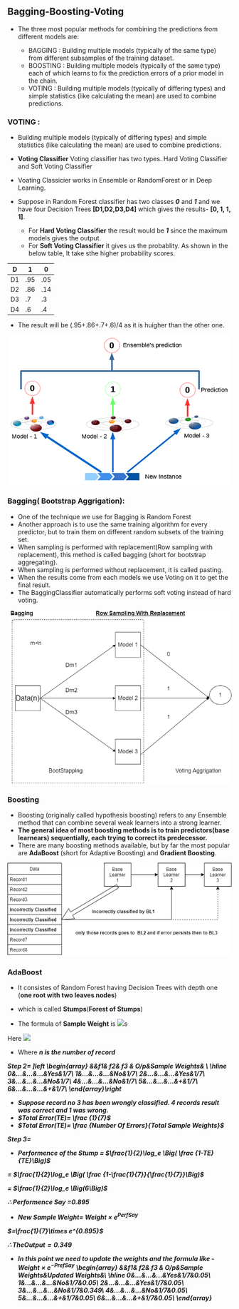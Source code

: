## Bagging-Boosting-Voting

* The three most popular methods for combining the predictions from different models are:

    * BAGGING : Building multiple models (typically of the same type) from different subsamples of the training dataset.
    * BOOSTING : Building multiple models (typically of the same type) each of which learns to fix the prediction errors of a prior model in the chain.
    * VOTING : Building multiple models (typically of differing types) and simple statistics (like calculating the mean) are used to combine predictions.
    
    
### VOTING :
* Building multiple models (typically of differing types) and simple statistics (like calculating the mean) are used to combine predictions.

* **Voting Classifier** Voting classifier has two types. Hard Voting Classifier and Soft Voting Classifier
* Voating Classicier works in Ensemble or RandomForest or in Deep Learning.
* Suppose in Random Forest classifier has two classes ***0*** and ***1*** and we have four Decision Trees **[D1,D2,D3,D4]** which gives the results- **[0, 1, 1, 1]**.
    * For **Hard Voting Classifier** the result would be ***1*** since the maximum models gives the output.
    * For **Soft Voting Classifier** it gives us the probablity. As shown in the below table, It take sthe higher probability scores.
    
| D | **1** | **0** |
|----|-------|-------|
| D1 | .95 | .05 |
| D2 | .86 | .14 |
| D3 | .7 | .3 |
| D4 | .6 | .4 |


* The result will be (.95+.86+.7+.6)/4 as it is huigher than the other one.

![Hard Voting](voting.png)



### Bagging( Bootstrap Aggrigation):

* One of the technique we use for Bagging is Random Forest
* Another approach is to use the same training algorithm for every predictor, but to train them on different random subsets of the training set. 
* When sampling is performed with replacement(Row sampling with replacement), this method is called bagging (short for bootstrap aggregating). 
* When sampling is performed without replacement, it is called pasting.
* When the results come from each models we use Voting on it to get the final result.
* The BaggingClassifier automatically performs soft voting instead of hard voting.



![bootstapping.png](bootstapping.png)



### Boosting


* Boosting (originally called hypothesis boosting) refers to any Ensemble method that can combine several weak learners into a strong learner. 
* **The general idea of most boosting methods is to train predictors(base learnears) sequentially, each trying to correct its predecessor.**
* There are many boosting methods available, but by far the most popular are **AdaBoost** (short for Adaptive Boosting) and **Gradient Boosting**.

![boosting.png](boosting.png)


### AdaBoost

* It consistes of Random Forest having Decision Trees with depth one (**one root with two leaves nodes**) 
* which is called **Stumps**(**Forest of Stumps**)

* <span>The formula of **Sample Weight** is</span>  <span><img src="https://render.githubusercontent.com/render/math?math=W=\frac {1}{n}">s</span> 

Here <img src="https://render.githubusercontent.com/render/math?math=W=\frac {1}{7}">
          
* Where  <b><i>n<b><i> is the number of record

Step 2=
\]left \begin{array}
  &&f1& f2& f3 & O/p&Sample Weights& \\
  \hline
  0&...&...&...&Yes&1/7\\
  1&...&...&...&No&1/7\\
  2&...&...&...&Yes&1/7\\
  3&...&...&...&No&1/7\\
  4&...&...&...&No&1/7\\
  5&...&...&...&+&1/7\\
  6&...&...&...&+&1/7\\ 
 \end{array}\right


* Suppose record no 3 has been wrongly classified. 4 records result was correct and 1 was wrong.
* $Total Error(TE)= \frac {1}{7}$ 
* $Total Error(TE)= \frac {Number Of Errors}{Total Sample Weights}$ 

Step 3=
* **Performence of the Stump** = $\frac{1}{2}\log_e \Big( \frac {1-TE}{TE}\Big)$

$=$ $\frac{1}{2}\log_e \Big( \frac {1-\frac{1}{7}}{\frac{1}{7}}\Big)$

$=$ $\frac{1}{2}\log_e \Big(6\Big)$

$\therefore$ Performence Say =$0.895$ 



* **New Sample Weight**=
$Weight\times  e^{Perf Say}$

$=\frac{1}{7}\times e^{0.895}$

$\therefore The Output=0.349$


* In this point we need to update the weights and the formula like - $Weight\times  e^{-Pref Say}$
\begin{array}
  &&f1& f2& f3 & O/p&Sample Weights&Updated Weights&\\
  \hline
  0&...&...&...&Yes&1/7&0.05\\
  1&...&...&...&No&1/7&0.05\\
  2&...&...&...&Yes&1/7&0.05\\
  3&...&...&...&No&1/7&0.349\\
  4&...&...&...&No&1/7&0.05\\
  5&...&...&...&+&1/7&0.05\\
  6&...&...&...&+&1/7&0.05\\ 
 \end{array}

